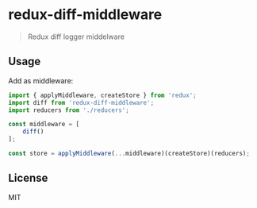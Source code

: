 # redux-diff-middleware

> Redux diff logger middelware

## Usage

Add as middleware:

```js
import { applyMiddleware, createStore } from 'redux';
import diff from 'redux-diff-middleware';
import reducers from './reducers';

const middleware = [
    diff()
];

const store = applyMiddleware(...middleware)(createStore)(reducers);
```

## License

MIT
